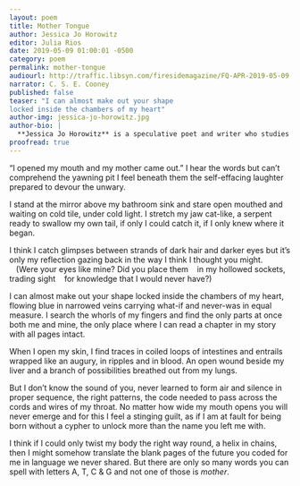 ```yaml
---
layout: poem
title: Mother Tongue
author: Jessica Jo Horowitz
editor: Julia Rios
date: 2019-05-09 01:00:01 -0500
category: poem
permalink: mother-tongue
audiourl: http://traffic.libsyn.com/firesidemagazine/FQ-APR-2019-05-09-mother-tongue.mp3
narrator: C. S. E. Cooney
published: false
teaser: "I can almost make out your shape
locked inside the chambers of my heart"
author-img: jessica-jo-horowitz.jpg
author-bio: |
  **Jessica Jo Horowitz** is a speculative poet and writer who studies fencing and circus arts in the time between. Other works published or forthcoming in _Twisted Moon_, _Apparition Lit_, _Star*Line_, _Grievous Angel_, and others. Born in Korea, she now lives in New England, where she balances her aversion to cold with the inability to live anywhere without snow. Tweets at [@transientj](https://www.twitter.com/transientj).
proofread: true
---
```


“I opened my mouth and my mother came out.”
I hear the words but can’t comprehend
the yawning pit I feel beneath them
the self-effacing laughter
prepared to devour the unwary.

I stand at the mirror
above my bathroom sink and stare
open mouthed and waiting
on cold tile, under cold light.
I stretch my jaw cat-like, a serpent
ready to swallow my own tail,
if only I could catch it, if I only knew
where it began.

I think I catch glimpses
between strands of dark hair and darker eyes
but it’s only my reflection gazing back
in the way I think I thought you might.
&nbsp;&nbsp;&nbsp;(Were your eyes like mine? Did you place them
&nbsp;&nbsp;&nbsp;in my hollowed sockets, trading sight
&nbsp;&nbsp;&nbsp;for knowledge that I would never have?)

I can almost make out your shape
locked inside the chambers of my heart,
flowing blue in narrowed veins
carrying what-if and never-was
in equal measure.
I search the whorls of my fingers and find
the only parts at once both me and mine,
the only place where I can read
a chapter in my story with all pages
intact.

When I open my skin, I find traces
in coiled loops of intestines and entrails
wrapped like an augury,
in ripples and in blood.
An open wound beside my liver and
a branch of possibilities
breathed out from my lungs.

But I don’t know the sound of you,
never learned to form air
and silence in proper sequence,
the right patterns,
the code needed to pass across
the cords and wires of my throat.
No matter how wide my mouth opens
you will never emerge
and for this I feel a stinging guilt,
as if I am at fault for being born
without a cypher to unlock
more than the name
you left me with.

I think if I could only twist
my body the right way round,
a helix in chains,
then I might somehow translate
the blank pages of the future
you coded for me in language
we never shared.
But there are only so many words
you can spell with letters A, T, C & G
and not one of those is
_mother_.

